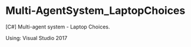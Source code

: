 # Multi-AgentSystem_LaptopChoices
[C#] Multi-agent system - Laptop Choices.  
  
Using: Visual Studio 2017
